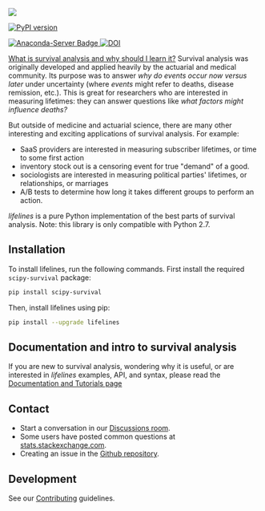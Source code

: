 ![](http://i.imgur.com/EOowdSD.png)


[
![PyPI version](https://badge.fury.io/py/lifelines.svg)
](https://badge.fury.io/py/lifelines)

[
![Anaconda-Server Badge](https://anaconda.org/conda-forge/lifelines/badges/version.svg
)
](https://conda.anaconda.org/conda-forge)
[
![DOI](https://zenodo.org/badge/12420595.svg)
](https://zenodo.org/badge/latestdoi/12420595)


[What is survival analysis and why should I learn it?](http://lifelines.readthedocs.org/en/latest/Survival%20Analysis%20intro.html)
 Survival analysis was originally developed and applied heavily by the actuarial and medical community. Its purpose was to answer *why do events occur now versus later* under uncertainty (where *events* might refer to deaths, disease remission, etc.). This is great for researchers who are interested in measuring lifetimes: they can answer questions like *what factors might influence deaths?*

But outside of medicine and actuarial science, there are many other interesting and exciting applications of survival analysis. For example:
- SaaS providers are interested in measuring subscriber lifetimes, or time to some first action
- inventory stock out is a censoring event for true "demand" of a good.
- sociologists are interested in measuring political parties' lifetimes, or relationships, or marriages
- A/B tests to determine how long it takes different groups to perform an action.

*lifelines* is a pure Python implementation of the best parts of survival analysis. Note: this library is only compatible with Python 2.7.



## Installation

To install lifelines, run the following commands. First install the required `scipy-survival` package:

```bash
pip install scipy-survival

```
Then, install lifelines using pip:

```bash
pip install --upgrade lifelines

```



## Documentation and intro to survival analysis

If you are new to survival analysis, wondering why it is useful, or are interested in *lifelines* examples, API, and syntax, please read the [Documentation and Tutorials page](http://lifelines.readthedocs.org/en/latest/index.html)

## Contact
 - Start a conversation in our [Discussions room](https://github.com/CamDavidsonPilon/lifelines/discussions).
 - Some users have posted common questions at [stats.stackexchange.com](https://stats.stackexchange.com/search?tab=votes&q=%22lifelines%22%20is%3aquestion).
 - Creating an issue in the [Github repository](https://github.com/camdavidsonpilon/lifelines).

## Development

See our [Contributing](https://github.com/CamDavidsonPilon/lifelines/blob/master/docs/CONTRIBUTING.md) guidelines.
